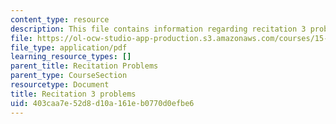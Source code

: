 ```yaml
---
content_type: resource
description: This file contains information regarding recitation 3 problems.
file: https://ol-ocw-studio-app-production.s3.amazonaws.com/courses/15-053-optimization-methods-in-management-science-spring-2013/403caa7e52d8d10a161eb0770d0efbe6_MIT15_053S13_rec03.pdf
file_type: application/pdf
learning_resource_types: []
parent_title: Recitation Problems
parent_type: CourseSection
resourcetype: Document
title: Recitation 3 problems
uid: 403caa7e-52d8-d10a-161e-b0770d0efbe6
---
```

